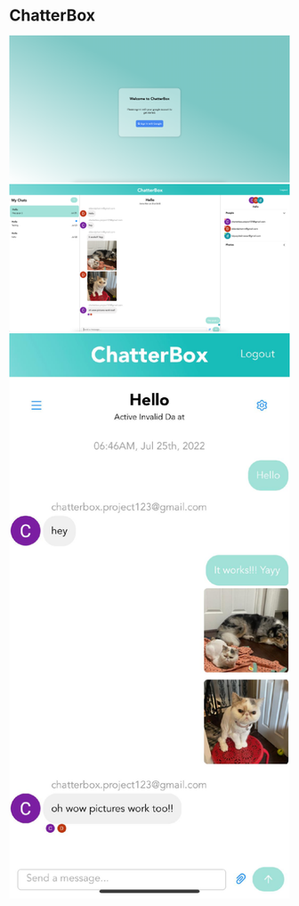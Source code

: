 # ChatterBox

<img src="https://github.com/davidphamm/chatterbox/blob/main/screenshot1.png?raw=true"/>
<img src="https://github.com/davidphamm/chatterbox/blob/main/screenshot2.png?raw=true"/>
<img src="https://github.com/davidphamm/chatterbox/blob/main/screenshot3.jpeg?raw=true"/>
